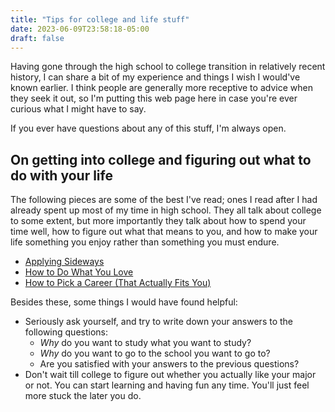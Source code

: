 ```yaml
---
title: "Tips for college and life stuff"
date: 2023-06-09T23:58:18-05:00
draft: false
---
```


Having gone through the high school to college transition in relatively recent history,
I can share a bit of my experience and things I wish I would've known earlier. I think
people are generally more receptive to advice when they seek it out, so I'm putting this
web page here in case you're ever curious what I might have to say.

If you ever have questions about any of this stuff, I'm always open.

## On getting into college and figuring out what to do with your life

The following pieces are some of the best I've read; ones I read after I had already
spent up most of my time in high school. They all talk about college to some extent,
but more importantly they talk about how to spend your time well, how to figure out what
that means to you, and how to make your life something you enjoy rather than something
you must endure.

- [Applying Sideways](https://mitadmissions.org/blogs/entry/applying_sideways/)
- [How to Do What You Love](http://www.paulgraham.com/love.html)
- [How to Pick a Career (That Actually Fits You)](https://waitbutwhy.com/2018/04/picking-career.html)

Besides these, some things I would have found helpful:

- Seriously ask yourself, and try to write down your answers to the following questions:
	- *Why* do you want to study what you want to study?
	- *Why* do you want to go to the school you want to go to?
	- Are you satisfied with your answers to the previous questions?
- Don't wait till college to figure out whether you actually like your major or not. You can
start learning and having fun any time. You'll just feel more stuck the later you do.

